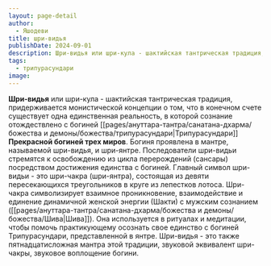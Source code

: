 ```yaml
---
layout: page-detail
author:
  - Яшодеви
title: шри-видья
publishDate: 2024-09-01
description: Шри-видья или шри-кула - шактийская тантрическая традиция, придерживается монистической концепции о том, что в конечном счете существует одна единственная реальность, в которой сознание отождествлено с богиней Трипурасундари.
tags:
  - трипурасундари
image:
---
```

**Шри-видья** или шри-кула - шактийская тантрическая традиция, придерживается монистической концепции о том, что в конечном счете существует одна единственная реальность, в которой сознание отождествлено с богиней [[pages/ануттара-тантра/санатана-дхарма/божества и демоны/божества/трипурасундари|Трипурасундари]] __Прекрасной богиней трех миров__. Богиня проявлена в мантре, называемой шри-видья, и шри-янтре. Последователи шри-видьи стремятся к освобождению из цикла перерождений (сансары) посредством достижения единства с богиней. Главный символ шри-видьи - это шри-чакра (шри-янтра), состоящая из девяти пересекающихся треугольников в круге из лепестков лотоса. Шри-чакра символизирует взаимное проникновение, взаимодействие и единение динамичной женской энергии (Шакти) с мужским сознанием ([[pages/ануттара-тантра/санатана-дхарма/божества и демоны/божества/Шива|Шива]]). Она используется в ритуалах и медитации, чтобы помочь практикующему осознать свое единство с богиней Трипурасундари, представленной в янтре. Шри-видья - это также пятнадцатисложная мантра этой традиции, звуковой эквивалент шри-чакры, звуковое воплощение богини.

